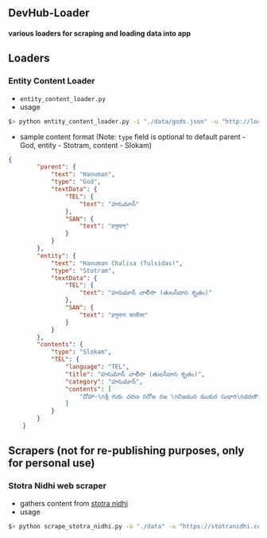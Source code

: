 ## DevHub-Loader
#### various loaders for scraping and loading data into app

## Loaders
### Entity Content Loader
* `entity_content_loader.py`
* usage
```sh
$> python entity_content_loader.py -i "./data/gods.json" -u "http://localhost:8000/graphql/" -k "SecretKey"
```
* sample content format 
  (Note: `type` field is optional to default parent - God, entity - Stotram, content - Slokam)
```json
{
        "parent": {
            "text": "Hanuman",
            "type": "God",
            "textData": {
                "TEL": {
                    "text": "హనుమాన్"
                },
                "SAN": {
                    "text": "हनुमान्"
                }
            }
        },
        "entity": {
            "text": "Hanuman Chalisa (Tulsidas)",
            "type": "Stotram",
            "textData": {
                "TEL": {
                    "text": "హనుమాన్ చాలీసా (తులసీదాస కృతం)"
                },
                "SAN": {
                    "text": "हनुमान चालीसा"
                }
            }
        },
        "contents": {
            "type": "Slokam",
            "TEL": {
                "language": "TEL",
                "title": "హనుమాన్ చాలీసా (తులసీదాస కృతం)",
                "category": "హనుమాన్",
                "contents": [
                    "దోహా-\nశ్రీ గురు చరణ సరోజ రజ \nనిజమన ముకుర సుధారి\nవరణౌ రఘువర విమల యశ \nజో దాయక ఫలచారి ||",
                ]
            }
        }
    }
```
## Scrapers (not for re-publishing purposes, only for personal use)

### Stotra Nidhi web scraper
* gathers content from [stotra nidhi](https://stotranidhi.com/)
* usage
```sh
$> python scrape_stotra_nidhi.py -o "./data" -u "https://stotranidhi.com/sri-anjaneya-dandakam-in-telugu/" -f
```